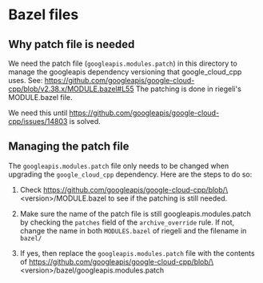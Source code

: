 # Bazel files

## Why patch file is needed

We need the patch file (`googleapis.modules.patch`) in this directory to manage
the googleapis dependency versioning that google_cloud_cpp uses. See:
https://github.com/googleapis/google-cloud-cpp/blob/v2.38.x/MODULE.bazel#L55 The
patching is done in riegeli's MODULE.bazel file.

We need this until https://github.com/googleapis/google-cloud-cpp/issues/14803
is solved.

## Managing the patch file

The `googleapis.modules.patch` file only needs to be changed when upgrading the
`google_cloud_cpp` dependency. Here are the steps to do so:

1.  Check
    https://github.com/googleapis/google-cloud-cpp/blob/\<version\>/MODULE.bazel
    to see if the patching is still needed.

1.  Make sure the name of the patch file is still googleapis.modules.patch by
    checking the `patches` field of the `archive_override` rule. If not, change
    the name in both `MODULES.bazel` of riegeli and the filename in `bazel/`

1.  If yes, then replace the `googleapis.modules.patch` file with the contents
    of
    https://github.com/googleapis/google-cloud-cpp/blob/\<version\>/bazel/googleapis.modules.patch
